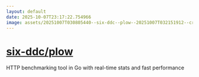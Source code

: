```yaml
---
layout: default
date: 2025-10-07T23:17:22.754966
image: assets/20251007T030805440--six-ddc--plow--20251007T032151912--cropped.png
---
```


# [six-ddc/plow](https://github.com/six-ddc/plow)

HTTP benchmarking tool in Go with real-time stats and fast performance
